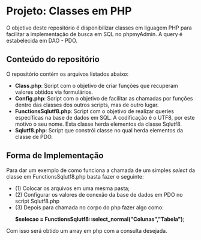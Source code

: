 <h1>Projeto: Classes em PHP</h1>
<p>O objetivo deste repositório é disponibilizar classes em liguagem PHP 
    para facilitar a implementação de busca em SQL no phpmyAdmin. A query é estabelecida em DAO - PDO.
</p>

<h2>Conteúdo do repositório</h2>
<p>O repositório contém os arquivos listados abaixo:</p>
<ul>
    <li><b>Class.php</b>: Script com o objetivo de criar funções que recuperam valores obtidos via formulários.</li>
    <li><b>Config.php</b>: Script com o objetivo de facilitar as chamadas por funções dentro das classes dos outros scripts, mas de outro lugar. </li>
    <li><b>FunctionsSqlutf8.php</b>: Script com o objetivo de realizar queries específicas na base de dados em SQL. A codificação é o UTF8, por este motivo o seu nome.
         Esta classe herda elementos da classe Sqlutf8.</li>
    <li><b>Sqlutf8.php</b>: Script que constrói classe no qual herda elementos da classe de PDO.</li>
</ul>

<h2>Forma de Implementação</h2>
<p>Para dar um exemplo de como funciona a chamada de um simples <i>select</i> da classe em FunctionsSqlutf8.php basta fazer o seguinte: 
<ul>
    <li>(1) Colocar os arquivos em uma mesma pasta;</li>
    <li>(2) Configurar os valores de conexão da base de dados em PDO no script Sqlutf8.php</li>
    <li>(3) Depois para chamada no corpo do php fazer algo como:</li>
        <p><b>$selecao = FunctionsSqlutf8::select_normal("Colunas","Tabela")</b>;</p>
    </li>
    </ul>
  
</p>

<p>Com isso será obtido um array em php com a consulta desejada.</p>